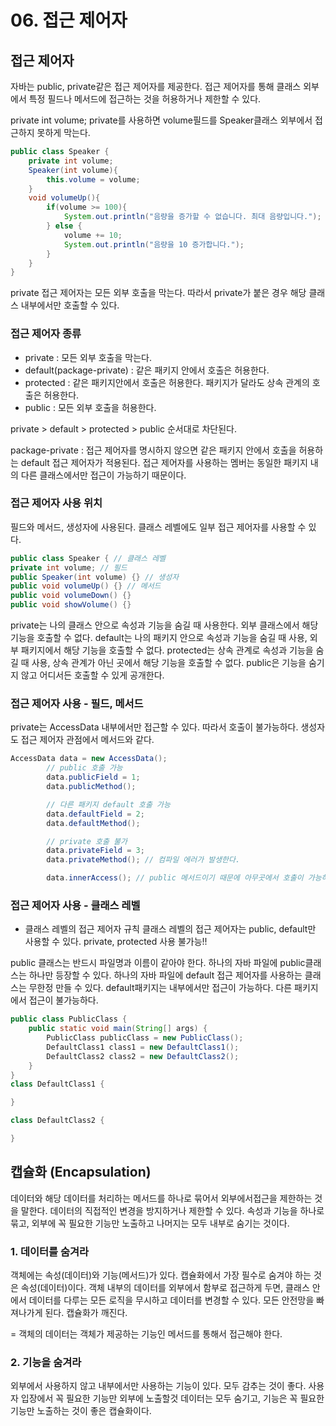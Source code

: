 # 06. 접근 제어자
## 접근 제어자
자바는 public, private같은 접근 제어자를 제공한다. 접근 제어자를 통해 클래스 외부에서 특정 필드나 메서드에 접근하는 것을 허용하거나 제한할 수 있다.

private int volume;
private를 사용하면 volume필드를 Speaker클래스 외부에서 접근하지 못하게 막는다.

```java
public class Speaker {
    private int volume;
    Speaker(int volume){
        this.volume = volume;
    }
    void volumeUp(){
        if(volume >= 100){
            System.out.println("음량을 증가할 수 없습니다. 최대 음량입니다.");
        } else {
            volume += 10;
            System.out.println("음량을 10 증가합니다.");
        }
    }
}
```

private 접근 제어자는 모든 외부 호출을 막는다. 따라서 private가 붙은 경우 해당 클래스 내부에서만 호출할 수 있다.

### 접근 제어자 종류
- private : 모든 외부 호출을 막는다.
- default(package-private) : 같은 패키지 안에서 호출은 허용한다.
- protected : 같은 패키지안에서 호출은 허용한다. 패키지가 달라도 상속 관계의 호출은 허용한다.
- public : 모든 외부 호출을 허용한다.

private > default > protected > public 순서대로 차단된다.

package-private : 접근 제어자를 명시하지 않으면 같은 패키지 안에서 호출을 허용하는 default 접근 제어자가 적용된다. 접근 제어자를 사용하는 멤버는 동일한 패키지 내의 다른 클래스에서만 접근이 가능하기 때문이다.

### 접근 제어자 사용 위치
필드와 메서드, 생성자에 사용된다.
클래스 레벨에도 일부 접근 제어자를 사용할 수 있다.

```java
public class Speaker { // 클래스 레벨
private int volume; // 필드
public Speaker(int volume) {} // 생성자
public void volumeUp() {} // 메서드
public void volumeDown() {}
public void showVolume() {}
```

private는 나의 클래스 안으로 속성과 기능을 숨길 때 사용한다. 외부 클래스에서 해당 기능을 호출할 수 없다.
default는 나의 패키지 안으로 속성과 기능을 숨길 때 사용, 외부 패키지에서 해당 기능을 호출할 수 없다.
protected는 상속 관계로 속성과 기능을 숨길 때 사용, 상속 관계가 아닌 곳에서 해당 기능을 호출할 수 없다.
public은 기능을 숨기지 않고 어디서든 호출할 수 있게 공개한다.

### 접근 제어자 사용 - 필드, 메서드
private는 AccessData 내부에서만 접근할 수 있다. 따라서 호출이 불가능하다.
생성자도 접근 제어자 관점에서 메서드와 같다.

```java
AccessData data = new AccessData();
        // public 호출 가능
        data.publicField = 1;
        data.publicMethod();

        // 다른 패키지 default 호출 가능
        data.defaultField = 2;
        data.defaultMethod();

        // private 호출 불가
        data.privateField = 3;
        data.privateMethod(); // 컴파일 에러가 발생한다.

        data.innerAccess(); // public 메서드이기 때문에 아무곳에서 호출이 가능하다.
```

### 접근 제어자 사용 - 클래스 레벨
- 클래스 레벨의 접근 제어자 규칙
클래스 레벨의 접근 제어자는 public, default만 사용할 수 있다.
private, protected 사용 불가능!!

public 클래스는 반드시 파일명과 이름이 같아야 한다.
하나의 자바 파일에 public클래스는 하나만 등장할 수 있다.
하나의 자바 파일에 default 접근 제어자를 사용하는 클래스는 무한정 만들 수 있다.
default패키지는 내부에서만 접근이 가능하다. 다른 패키지에서 접근이 불가능하다.

```java
public class PublicClass {
    public static void main(String[] args) {
        PublicClass publicClass = new PublicClass();
        DefaultClass1 class1 = new DefaultClass1();
        DefaultClass2 class2 = new DefaultClass2();
    }
}
class DefaultClass1 {

}

class DefaultClass2 {

}
```

## 캡슐화 (Encapsulation)
데이터와 해당 데이터를 처리하는 메서드를 하나로 묶어서 외부에서접근을 제한하는 것을 말한다.
데이터의 직접적인 변경을 방지하거나 제한할 수 있다.
속성과 기능을 하나로 묶고, 외부에 꼭 필요한 기능만 노출하고 나머지는 모두 내부로 숨기는 것이다.

### 1. 데이터를 숨겨라
객체에는 속성(데이터)와 기능(메서드)가 있다.
캡슐화에서 가장 필수로 숨겨야 하는 것은 속성(데이터)이다.
객체 내부의 데이터를 외부에서 함부로 접근하게 두면, 클래스 안에서 데이터를 다루는 모든 로직을 무시하고 데이터를 변경할 수 있다. 모든 안전망을 빠져나가게 된다. 캡슐화가 깨진다.

= 객체의 데이터는 객체가 제공하는 기능인 메서드를 통해서 접근해야 한다.

### 2. 기능을 숨겨라
외부에서 사용하지 않고 내부에서만 사용하는 기능이 있다. 모두 감추는 것이 좋다.
사용자 입장에서 꼭 필요한 기능만 외부에 노출할것
데이터는 모두 숨기고, 기능은 꼭 필요한 기능만 노출하는 것이 좋은 캡슐화이다.
